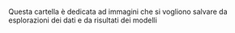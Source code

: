 Questa cartella è dedicata ad immagini che si vogliono salvare da esplorazioni dei dati e da risultati dei modelli
